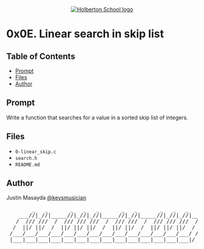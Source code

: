 <p align="center">
  <a href=#>
    <img src="https://user-images.githubusercontent.com/74752740/175812508-dc2482bf-bd5b-4c0a-b075-1bede95c488e.png" alt="Holberton School logo">
  </a>
</p>

# 0x0E. Linear search in skip list

## Table of Contents
* [Prompt](#prompt)
* [Files](#files)
* [Author](#author)

## Prompt
Write a function that searches for a value in a sorted skip list of integers.

## Files
* `0-linear_skip.c`
* `search.h`
* `README.md`

## Author
Justin Masayda [@keysmusician](https://github.com/keysmusician)
<div align="center">
<pre>
        _   _       _   _   _       _   _       _   _   _     
    ___//|_//|_____//|_//|_//|_____//|_//|_____//|_//|_//|___ 
   /  /// ///  /  /// /// ///  /  /// ///  /  /// /// ///  / |
  /  ||/ ||/  /  ||/ ||/ ||/  /  ||/ ||/  /  ||/ ||/ ||/  / / 
 /___/___/___/___/___/___/___/___/___/___/___/___/___/___/ /  
 |___|___|___|___|___|___|___|___|___|___|___|___|___|___|/   
 
</pre>
</div>
